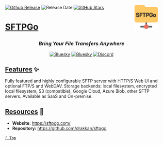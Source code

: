 <a name="top" href="docker-compose.yml" target="_blank"><img height="80" align="right" src="assets/icon.png" alt="SFTPGo" /></a>

[![Github Release][github-release]](https://github.com/drakkan/sftpgo/releases/tag/v2.6.6)
![Release Date][release-date]
[![GitHub Stars][github-stars]](https://github.com/drakkan/sftpgo)

<h1>

[SFTPGo](docker-compose.yml)

</h1>

<div align="center">

### _Bring Your File Transfers Anywhere_

<a href="https://bsky.app/profile/aever.au" target="_blank"><img alt="Bluesky" src="https://img.shields.io/badge/Bluesky-0085ff?style=flat-square&logo=bluesky&logoColor=white" /></a>
<a href="mailto:github.discharge208@passfwd.com" target="_blank"><img alt="Bluesky" src="https://img.shields.io/badge/Email-00B4F0?style=flat-square&logo=maildotru&logoColor=white" /></a>
<a href="https://discord.com/users/146165361333633024" target="_blank"><img alt="Discord" src="https://img.shields.io/badge/Discord-5865f2?style=flat-square&logo=discord&logoColor=white" /></a>

</div>

## [Features](#top) ✨

Fully featured and highly configurable SFTP server with HTTP/S Web UI and optional FTP/S and WebDAV. Storage backends: local filesystem, encrypted local filesystem, S3 (compatible), Google Cloud, Azure Blob, other SFTP servers. Available as SaaS and On-premise.

## [Resources](#top) 📖

* **Website:** https://sftpgo.com/
* **Repository:** https://github.com/drakkan/sftpgo

[`^ Top`](#top)




[github-release]: https://img.shields.io/github/v/release/drakkan/sftpgo?style=flat-square&labelColor=31383f
[release-date]: https://img.shields.io/github/release-date/drakkan/sftpgo?style=flat-square&labelColor=31383f
[github-stars]: https://img.shields.io/github/stars/drakkan/sftpgo
